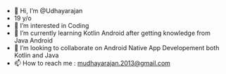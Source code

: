 - 👋 Hi, I’m @Udhayarajan
- 19 y/o
- 👀 I’m interested in Coding 
- 🌱 I’m currently learning Kotlin Android after getting knowledge from Java Android
- 💞️ I’m looking to collaborate on Android Native App Developement both Kotlin and Java
- 📫 How to reach me : mudhayarajan.2013@gmail.com

<!---
Udhayarajan/Udhayarajan is a ✨ special ✨ repository because its `README.md` (this file) appears on your GitHub profile.
You can click the Preview link to take a look at your changes.
--->

